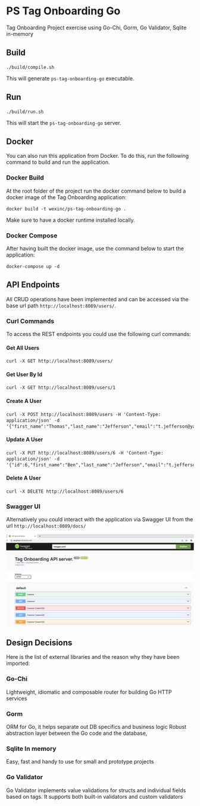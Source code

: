 # PS Tag Onboarding Go

Tag Onboarding Project exercise using Go-Chi, Gorm, Go Validator, Sqlite in-memory


## Build

```
./build/compile.sh
```

This will generate `ps-tag-onboarding-go` executable.

## Run

```
./build/run.sh
```

This will start the `ps-tag-onboarding-go` server.

## Docker
You can also run this application from Docker. To do this, run the following command to build and run the application.

### Docker Build

At the root folder of the project run the docker command below to build a docker image of the Tag Onboarding application:
```
docker build -t wexinc/ps-tag-onboarding-go .
```
Make sure to have a docker runtime installed locally.

### Docker Compose
After having built the docker image, use the command below to start the application:
```
docker-compose up -d
```

## API Endpoints

All CRUD operations have been implemented and can be accessed via the base url path `http://localhost:8089/users/`.

### Curl Commands

To access the REST endpoints you could use the following curl commands:

#### Get All Users

```
curl -X GET http://localhost:8089/users/ 
```
#### Get User By Id

```
curl -X GET http://localhost:8089/users/1
```

#### Create A User

```
curl -X POST http://localhost:8089/users -H 'Content-Type: application/json' -d '{"first_name":"Thomas","last_name":"Jefferson","email":"t.jefferson@yahoo.com","age":38}'
```

#### Update A User

```
curl -X PUT http://localhost:8089/users/6 -H 'Content-Type: application/json' -d '{"id":6,"first_name":"Ben","last_name":"Jefferson","email":"t.jefferson@yahoo.com","age":39}'
```

#### Delete A User

```
curl -X DELETE http://localhost:8089/users/6
```

### Swagger UI
Alternatively you could interact with the application via Swagger UI from the url `http://localhost:8089/docs/`

![alt text](swagger-ui.png)

## Design Decisions
Here is the list of external libraries and the reason why they have been imported: 

### Go-Chi 
Lightweight, idiomatic and composable router for building Go HTTP services

### Gorm
ORM for Go, it helps separate out DB specifics and business logic
Robust abstraction layer between the Go code and the database,

### Sqlite In memory 
Easy, fast and handy to use for small and prototype projects

### Go Validator
Go Validator implements value validations for structs and individual fields based on tags. It supports both built-in validators and custom validators
